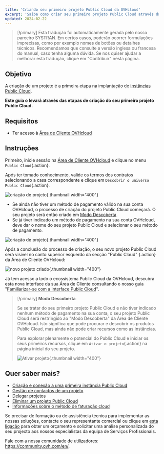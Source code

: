 ```yaml
---
title: 'Criando seu primeiro projeto Public Cloud da OVHcloud'
excerpt: 'Saiba como criar seu primeiro projeto Public Cloud através da Área de Cliente OVHcloud'
updated: 2024-02-22
---
```


> [!primary]
> Esta tradução foi automaticamente gerada pelo nosso parceiro SYSTRAN. Em certos casos, poderão ocorrer formulações imprecisas, como por exemplo nomes de botões ou detalhes técnicos. Recomendamos que consulte a versão inglesa ou francesa do manual, caso tenha alguma dúvida. Se nos quiser ajudar a melhorar esta tradução, clique em "Contribuir" nesta página.
>

## Objetivo

A criação de um projeto é a primeira etapa na implantação de [instâncias Public Cloud](https://www.ovhcloud.com/pt/public-cloud/).

**Este guia o levará através das etapas de criação do seu primeiro projeto Public Cloud.**

## Requisitos

- Ter acesso à [Área de Cliente OVHcloud](https://www.ovh.com/auth/?action=gotomanager&from=https://www.ovh.pt/&ovhSubsidiary=pt)

## Instruções

Primeiro, inicie sessão na [Área de Cliente OVHcloud](https://www.ovh.com/auth/?action=gotomanager&from=https://www.ovh.pt/&ovhSubsidiary=pt) e clique no menu `Public Cloud`{.action}.

Após ter tomado conhecimento, valide os termos dos contratos selecionando a casa correspondente e clique em `Descobrir o universo Public Cloud`{.action}.

![criação de projeto](firstproject2024.png){.thumbnail width="400"}

- Se ainda não tiver um método de pagamento válido na sua conta OVHcloud, o processo de criação do projeto Public Cloud começará. O seu projeto será então criado em [Modo Descoberta](#discovery.).
- Se já tiver indicado um método de pagamento na sua conta OVHcloud, deve dar o nome do seu projeto Public Cloud e selecionar o seu método de pagamento.

![criação de projeto](project-creation.png){.thumbnail width="400"}

Após a conclusão do processo de criação, o seu novo projeto Public Cloud será visível no canto superior esquerdo da secção "Public Cloud" {.action} da Área de Cliente OVHcloud:

![novo projeto criado](public-cloud-interface.png){.thumbnail width="400"}

Já tem acesso a todo o ecossistema Public Cloud da OVHcloud, descubra esta nova interface da sua Área de Cliente consultando o nosso guia "[Familiarizar-se com a interface Public Cloud](03-public-cloud-interface-walk-me1.)".

<a name="discovery"></a>

> [!primary]
> **Modo Descoberta**
>
> Se se tratar do seu primeiro projeto Public Cloud e não tiver indicado nenhum método de pagamento na sua conta, o seu projeto Public Cloud será restringido ao "Modo Descoberta" da Área de Cliente OVHcloud. Isto significa que pode procurar e descobrir os produtos Public Cloud, mas ainda não pode criar recursos como as instâncias.
>
> Para explorar plenamente o potencial do Public Cloud e iniciar os seus primeiros recursos, clique em `Ativar o projeto`{.action} na página inicial do seu projeto.
>
>![Ativar projeto](activate-project.png){.thumbnail width="400"}

## Quer saber mais?

- [Criação e conexão a uma primeira instância Public Cloud](public-cloud-first-steps1.)
- [Gestão de contactos de um projeto](change_project_contacts1.)
- [Delegar projetos](delegate_projects1.)
- [Eliminar um projeto Public Cloud](delete_a_project1.)
- [Informações sobre o método de faturação cloud](analyze_billing1.)

Se precisar de formação ou de assistência técnica para implementar as nossas soluções, contacte o seu representante comercial ou clique em [esta ligação](https://www.ovhcloud.com/pt/professional-services/) para obter um orçamento e solicitar uma análise personalizada do seu projecto aos nossos especialistas da equipa de Serviços Profissionais.

Fale com a nossa comunidade de utilizadores: <https://community.ovh.com/en/>.
